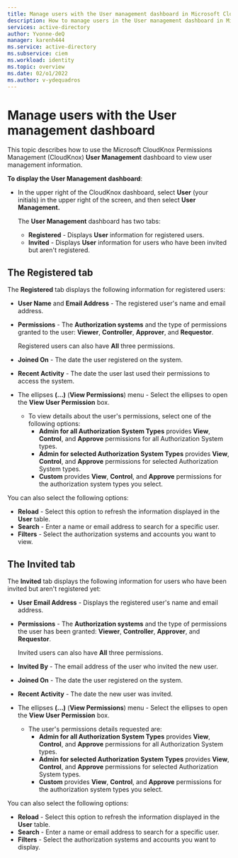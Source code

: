 ```yaml
---
title: Manage users with the User management dashboard in Microsoft CloudKnox Permissions Management
description: How to manage users in the User management dashboard in Microsoft CloudKnox Permissions Management.
services: active-directory
author: Yvonne-deQ
manager: karenh444
ms.service: active-directory
ms.subservice: ciem
ms.workload: identity
ms.topic: overview
ms.date: 02/o1/2022
ms.author: v-ydequadros
---
```


# Manage users with the User management dashboard

This topic describes how to use the Microsoft CloudKnox Permissions Management (CloudKnox) **User Management** dashboard to view user management information.

**To display the User Management dashboard**:

- In the upper right of the CloudKnox dashboard, select **User** (your initials) in the upper right of the screen, and then select **User Management.**

    The **User Management** dashboard has two tabs:

    - **Registered** - Displays **User** information for registered users.
    - **Invited** - Displays **User** information for users who have been invited but aren't registered.

## The Registered tab
 
The **Registered** tab displays the following information for registered users:

- **User Name** and **Email Address** - The registered user's name and email address.
- **Permissions** - The **Authorization systems** and the type of permissions granted to the user: **Viewer**, **Controller**, **Approver**, and **Requestor**. 

    Registered users can also have **All** three permissions.
- **Joined On** - The date the user registered on the system.
- **Recent Activity** - The date the user last used their permissions to access the system.
- The ellipses **(...)** (**View Permissions**) menu - Select the ellipses to open the **View User Permission** box.
    - To view details about the user's permissions, select one of the following options:
        - **Admin for all Authorization System Types** provides **View**, **Control**, and **Approve** permissions for all Authorization System types.
        - **Admin for selected Authorization System Types** provides **View**, **Control**, and **Approve** permissions for selected Authorization System types.
        - **Custom** provides **View**, **Control**, and **Approve** permissions for the authorization system types you select.

    <!---Add link- For more information about user permissions, see Grant permissions to a user.--->

You can also select the following options:

- **Reload** - Select this option to refresh the information displayed in the **User** table.
- **Search** - Enter a name or email address to search for a specific user.
- **Filters** - Select the authorization systems and accounts you want to view. 

## The Invited tab
 
The **Invited** tab displays the following information for users who have been invited but aren't registered yet:

- **User Email Address** - Displays the registered user's name and email address.
- **Permissions** - The **Authorization systems** and the type of permissions the user has been granted: **Viewer**, **Controller**, **Approver**, and **Requestor**. 

    Invited users can also have **All** three permissions.
- **Invited By** - The email address of the user who invited the new user.
- **Joined On** - The date the user registered on the system.
- **Recent Activity** - The date the new user was invited.
- The ellipses **(...)** (**View Permissions**) menu - Select the ellipses to open the **View User Permission** box.
    - The user's permissions details requested are:
        - **Admin for all Authorization System Types** provides **View**, **Control**, and **Approve** permissions for all Authorization System types.
        - **Admin for selected Authorization System Types** provides **View**, **Control**, and **Approve** permissions for selected Authorization System types.
        - **Custom** provides **View**, **Control**, and **Approve** permissions for the authorization system types you select.

    <!---Add link- For more information about user permissions, see Grant permissions to a user.--->
You can also select the following options:

- **Reload** - Select this option to refresh the information displayed in the **User** table.
- **Search** - Enter a name or email address to search for a specific user.
- **Filters** - Select the authorization systems and accounts you want to display. 


<!---## Next steps--->

<!---For information about how to create group-based permissions, see [Create group-based permissions](cloudknox-howto-create-group-based-permissions.html).--->
<!---For information about how to request privileges on-demand (POD), adjust permissions, and remediate excessive permissions, see [Manage permissions with the JEP Controller](cloudknox-product-jep-controller.html).--->
<!---For information about how to create group-based permissions, see [Attach and detach permissions in the JEP Controller](cloudknox-howto-attach-detach-permissions.html).--->
<!---For information about how to create and view the Permissions Analytics report, see [The Permissions Analytics report](cloudknox-product-permissions-analytics-reports).--->
<!---For information about how to view user management information, see [The User Management dashboard](cloudknox-ui-user-management.html).--->
